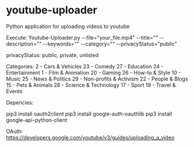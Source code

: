 # youtube-uploader
Python application for uploading videos to youtube


Execute:
Youtube-Uploader.py --file="your_file.mp4" --title="" --description="" --keywords="" --category="" --privacyStatus="public"

privacyStatus:
public, private, unlisted

Categories:
    2 - Cars & Vehicles
    23 - Comedy
    27 - Education
    24 - Entertainment
    1 - Film & Animation
    20 - Gaming
    26 - How-to & Style
    10 - Music
    25 - News & Politics
    29 - Non-profits & Activism
    22 - People & Blogs
    15 - Pets & Animals
    28 - Science & Technology
    17 - Sport
    19 - Travel & Events

Depencies:

pip3 install oauth2client
pip3 install google-auth-oauthlib
pip3 install google-api-python-client

OAuth:
https://developers.google.com/youtube/v3/guides/uploading_a_video

